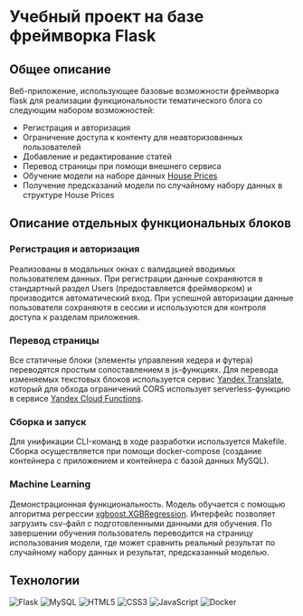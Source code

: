 # Учебный проект на базе фреймворка Flask

## Общее описание

Веб-приложение, использующее базовые возможности фреймворка flask для реализации функциональности тематического блога со следующим набором возможностей:

- Регистрация и авторизация
- Ограничение доступа к контенту для неавторизованных пользователей
- Добавление и редактирование статей
- Перевод страницы при помощи внешнего сервиса
- Обучение модели на наборе данных [House Prices](https://www.kaggle.com/competitions/house-prices-advanced-regression-techniques/data)
- Получение предсказаний модели по случайному набору данных в структуре House Prices

## Описание отдельных функциональных блоков

### Регистрация и авторизация

Реализованы в модальных окнах с валидацией вводимых пользователем данных. При регистрации данные сохраняются в стандартный раздел Users (предоставляется фреймворком) и производится автоматический вход. При успешной авторизации данные пользователя сохраняютя в сессии и используются для контроля доступа к разделам приложения.

### Перевод страницы

Все статичные блоки (элементы управления хедера и футера) переводятся простым сопоставлением в js-функциях. Для перевода изменяемых текстовых блоков используется сервис [Yandex Translate](https://cloud.yandex.ru/services/translate), который для обхода ограничений CORS использует serverless-функцию в сервисе [Yandex Cloud Functions](https://cloud.yandex.ru/services/functions).

### Сборка и запуск

Для унификации CLI-команд в ходе разработки используется Makefile. Сборка осуществляется при помощи docker-compose (создание контейнера с приложением и контейнера с базой данных MySQL).

### Machine Learning

Демонстрационная функциональность. Модель обучается с помощью алгоритма регрессии [xgboost.XGBRegression](https://xgboost.readthedocs.io/en/stable/python/python_api.html#xgboost.XGBRegressor). Интерфейс позволяет загрузить csv-файл с подготовленными данными для обучения. По завершении обучения пользователь переводится на страницу использования модели, где может сравнить реальный результат по случайному набору данных и результат, предсказанный моделью.

## Технологии

![Flask](https://img.shields.io/badge/flask-%23092E20.svg?style=for-the-badge&logo=flask&logoColor=white)
![MySQL](https://img.shields.io/badge/mysql-%2300f.svg?style=for-the-badge&logo=mysql&logoColor=white)
![HTML5](https://img.shields.io/badge/html5-%23E34F26.svg?style=for-the-badge&logo=html5&logoColor=white)
![CSS3](https://img.shields.io/badge/css3-%231572B6.svg?style=for-the-badge&logo=css3&logoColor=white)
![JavaScript](https://img.shields.io/badge/javascript-%23323330.svg?style=for-the-badge&logo=javascript&logoColor=%23F7DF1E)
![Docker](https://img.shields.io/badge/docker-%230db7ed.svg?style=for-the-badge&logo=docker&logoColor=white)
